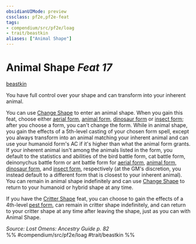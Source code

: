 ```yaml
---
obsidianUIMode: preview
cssclass: pf2e,pf2e-feat
tags:
- compendium/src/pf2e/loag
- trait/beastkin
aliases: ["Animal Shape"]
---
```

# Animal Shape  *Feat 17*  
[beastkin](../../rules/traits/beastkin-loag.md)  


You have full control over your shape and can transform into your inherent animal.

You can use [Change Shape](../../rules/actions/change-shape-beastkin-loag.md) to enter an animal shape. When you gain this feat, choose either [aerial form](../spells/aerial-form.md), [animal form](../spells/animal-form.md), [dinosaur form](../spells/dinosaur-form.md) or [insect form](../spells/insect-form.md); after you choose a form, you can't change the form. While in animal shape, you gain the effects of a 5th-level casting of your chosen form spell, except you always transform into an animal matching your inherent animal and can use your humanoid form's AC if it's higher than what the animal form grants. If your inherent animal isn't among the animals listed in the form, you default to the statistics and abilities of the bird battle form, cat battle form, deinonychus battle form or ant battle form for [aerial form](../spells/aerial-form.md), [animal form](../spells/animal-form.md), [dinosaur form](../spells/dinosaur-form.md), and [insect form](../spells/insect-form.md), respectively (at the GM's discretion, you instead default to a different form that is closest to your inherent animal). You can remain in animal shape indefinitely and can use [Change Shape](../../rules/actions/change-shape-beastkin-loag.md) to return to your humanoid or hybrid shape at any time.

If you have the [Critter Shape](critter-shape-loag.md) feat, you can choose to gain the effects of a 4th-level [pest form](../spells/pest-form.md), can remain in critter shape indefinitely, and can return to your critter shape at any time after leaving the shape, just as you can with Animal Shape.

*Source: Lost Omens: Ancestry Guide p. 82*  
%% #compendium/src/pf2e/loag #trait/beastkin %%